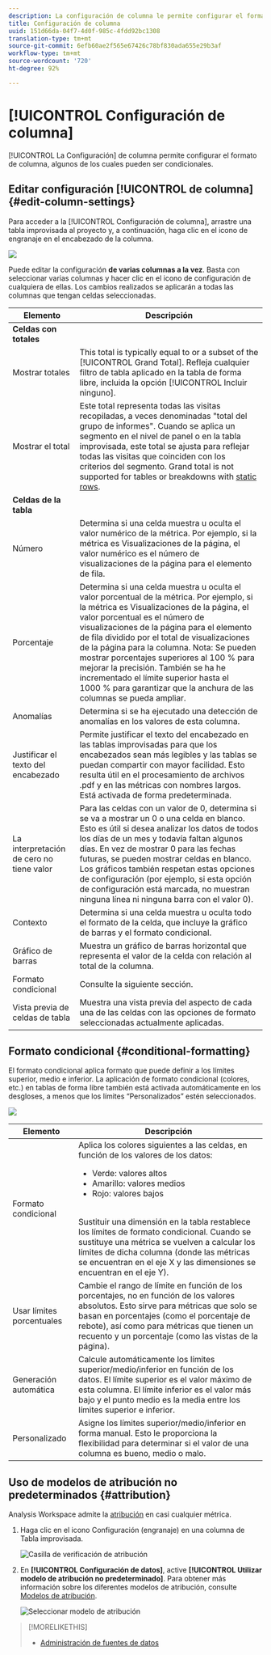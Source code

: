 ```yaml
---
description: La configuración de columna le permite configurar el formato de la columna, aunque algunas opciones de formato pueden ser condicionales.
title: Configuración de columna
uuid: 151d66da-04f7-4d0f-985c-4fdd92bc1308
translation-type: tm+mt
source-git-commit: 6efb60ae2f565e67426c78bf830ada655e29b3af
workflow-type: tm+mt
source-wordcount: '720'
ht-degree: 92%

---
```



# [!UICONTROL Configuración de columna]

[!UICONTROL La Configuración] de columna permite configurar el formato de columna, algunos de los cuales pueden ser condicionales.

## Editar configuración [!UICONTROL de columna] {#edit-column-settings}

Para acceder a la [!UICONTROL Configuración de columna], arrastre una tabla improvisada al proyecto y, a continuación, haga clic en el icono de engranaje en el encabezado de la columna.

![](assets/column_settings.png)

Puede editar la configuración **de varias columnas a la vez**. Basta con seleccionar varias columnas y hacer clic en el icono de configuración de cualquiera de ellas. Los cambios realizados se aplicarán a todas las columnas que tengan celdas seleccionadas.

| Elemento | Descripción |
| --- | --- |
| **Celdas con totales** |  |
| Mostrar totales | This total is typically equal to or a subset of the [!UICONTROL Grand Total]. Refleja cualquier filtro de tabla aplicado en la tabla de forma libre, incluida la opción [!UICONTROL Incluir ninguno]. |
| Mostrar el total | Este total representa todas las visitas recopiladas, a veces denominadas &quot;total del grupo de informes&quot;. Cuando se aplica un segmento en el nivel de panel o en la tabla improvisada, este total se ajusta para reflejar todas las visitas que coinciden con los criterios del segmento. Grand total is not supported for tables or breakdowns with [static rows](/help/analyze/analysis-workspace/build-workspace-project/workspace-totals.md). |
| **Celdas de la tabla** |  |
| Número | Determina si una celda muestra u oculta el valor numérico de la métrica. Por ejemplo, si la métrica es Visualizaciones de la página, el valor numérico es el número de visualizaciones de la página para el elemento de fila. |
| Porcentaje | Determina si una celda muestra u oculta el valor porcentual de la métrica. Por ejemplo, si la métrica es Visualizaciones de la página, el valor porcentual es el número de visualizaciones de la página para el elemento de fila dividido por el total de visualizaciones de la página para la columna.  Nota: Se pueden mostrar porcentajes superiores al 100 % para mejorar la precisión. También se ha he incrementado el límite superior hasta el 1000 % para garantizar que la anchura de las columnas se pueda ampliar. |
| Anomalías | Determina si se ha ejecutado una detección de anomalías en los valores de esta columna. |
| Justificar el texto del encabezado | Permite justificar el texto del encabezado en las tablas improvisadas para que los encabezados sean más legibles y las tablas se puedan compartir con mayor facilidad. Esto resulta útil en el procesamiento de archivos .pdf y en las métricas con nombres largos. Está activada de forma predeterminada. |
| La interpretación de cero no tiene valor | Para las celdas con un valor de 0, determina si se va a mostrar un 0 o una celda en blanco. Esto es útil si desea analizar los datos de todos los días de un mes y todavía faltan algunos días.  En vez de mostrar 0 para las fechas futuras, se pueden mostrar celdas en blanco. Los gráficos también respetan estas opciones de configuración (por ejemplo, si esta opción de configuración está marcada, no muestran ninguna línea ni ninguna barra con el valor 0). |
| Contexto | Determina si una celda muestra u oculta todo el formato de la celda, que incluye la gráfico de barras y el formato condicional. |
| Gráfico de barras | Muestra un gráfico de barras horizontal que representa el valor de la celda con relación al total de la columna. |
| Formato condicional | Consulte la siguiente sección. |
| Vista previa de celdas de tabla | Muestra una vista previa del aspecto de cada una de las celdas con las opciones de formato seleccionadas actualmente aplicadas. |

## Formato condicional {#conditional-formatting}

El formato condicional aplica formato que puede definir a los límites superior, medio e inferior. La aplicación de formato condicional (colores, etc.) en tablas de forma libre también está activada automáticamente en los desgloses, a menos que los límites “Personalizados” estén seleccionados.

![](assets/conditional-formatting.png)

| Elemento | Descripción |
| --- | --- |
| Formato condicional | Aplica los colores siguientes a las celdas, en función de los valores de los datos: <ul><li>Verde: valores altos</li><li>Amarillo: valores medios</li><li>Rojo: valores bajos</li></ul> <br> Sustituir una dimensión en la tabla restablece los límites de formato condicional. Cuando se sustituye una métrica se vuelven a calcular los límites de dicha columna (donde las métricas se encuentran en el eje X y las dimensiones se encuentran en el eje Y). |
| Usar límites porcentuales | Cambie el rango de límite en función de los porcentajes, no en función de los valores absolutos. Esto sirve para métricas que solo se basan en porcentajes (como el porcentaje de rebote), así como para métricas que tienen un recuento y un porcentaje (como las vistas de la página). |
| Generación automática | Calcule automáticamente los límites superior/medio/inferior en función de los datos. El límite superior es el valor máximo de esta columna. El límite inferior es el valor más bajo y el punto medio es la media entre los límites superior e inferior. |
| Personalizado | Asigne los límites superior/medio/inferior en forma manual. Esto le proporciona la flexibilidad para determinar si el valor de una columna es bueno, medio o malo. |

## Uso de modelos de atribución no predeterminados {#attribution}

Analysis Workspace admite la [atribución](../../attribution/overview.md) en casi cualquier métrica.

1. Haga clic en el icono Configuración (engranaje) en una columna de Tabla improvisada.

   ![Casilla de verificación de atribución](assets/attribution-checkbox.png)

1. En **[!UICONTROL Configuración de datos]**, active **[!UICONTROL Utilizar modelo de atribución no predeterminado]**. Para obtener más información sobre los diferentes modelos de atribución, consulte [Modelos de atribución](../../attribution/models.md).

   ![Seleccionar modelo de atribución](assets/attribution-select.png)

>[!MORELIKETHIS]
>
>* [Administración de fuentes de datos](/help/analyze/analysis-workspace/visualizations/t-sync-visualization.md)

